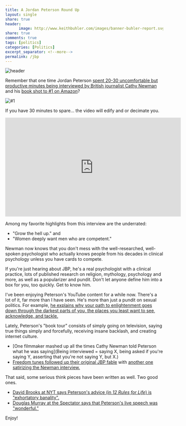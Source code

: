 ```yaml
---
title: A Jordan Peterson Round Up
layout: single
share: true
header:
      image: http://www.keithbuhler.com/images/banner-buhler-report.svg
share: true
comments: true
tags: [politics]
categories: [Politics]
excerpt_separator: <!--more-->
permalink: /jbp
---
```


![header](https://spectator.imgix.net/content/uploads/2018/01/jordanpeterson.jpg?auto=compress,enhance,format&crop=faces,entropy,edges&fit=crop&w=820&h=550)


Remember that one time Jordan Peterson [spent 20-30 uncomfortable but productive minutes being interviewed by British journalist Cathy Newman](https://www.youtube.com/watch?time_continue=61&v=aMcjxSThD54) and his [book shot to #1 on Amazon](http://amzn.to/2DSKqSQ)?

![#1](https://scontent-lax3-2.xx.fbcdn.net/v/t1.0-9/27459069_10155781835805239_110903461721192595_n.jpg?oh=e972b2ddd02e4ada05c67a660b290f30&oe=5B226F60)

If you have 30 minutes to spare... the video will edify and or decimate you.

<iframe width="560" height="315" src="https://www.youtube.com/embed/aMcjxSThD54" frameborder="0" allow="autoplay; encrypted-media" allowfullscreen></iframe>

Among my favorite highlights from this interview are the underrated: 

- "Grow the hell up." and
- "Women deeply want men who are competent." 

Newman now knows that you don't mess with the well-researched, well-spoken psychologist who actually knows people from his decades in clinical psychology unless you have cards to compete.

If you're just hearing about JBP, he's a real psychologist with a clinical practice, lots of published research on religion, mythology, psychology and more, as well as a popularizer and pundit. Don't let anyone define him into a box for you, too quickly. Get to know him.

I've been enjoying Peterson's YouTube content for a while now. There's a lot of it, far more than I have seen. He's more than just a pundit on sexual politics. For example, [he explains why your path to enlightenment goes down through the darkest parts of you, the places you least want to see, acknowledge, and tackle.](https://www.youtube.com/watch?v=fesSvXKxYd0&feature=youtu.be) 

Lately, Peterson's "book tour" consists of simply going on television, saying true things simply and forcefully, receiving insane backlash, and creating internet culture. 

- [One filmmaker mashed up all the times Cathy Newman told Peterson what he was saying](Being interviewed = saying X, being asked if you're saying Y, asserting that you're not saying Y, but X.)
- [Freedom tunes followed up their original JBP fable](https://www.youtube.com/watch?v=rUdxCj7IKCY) with [another one satirizing the Newman interview.](https://www.youtube.com/watch?v=bU8IJE7Vthk)


That said, some serious think pieces have been written as well. Two good ones.

- [David Brooks at NYT says Peterson's advice (in *12 Rules for Life*) is "exhortatory banality".](https://www.nytimes.com/2018/01/25/opinion/jordan-peterson-moment.html)
- [Douglas Murray at the Spectator says that Peterson's live speech was "wonderful."](https://www.spectator.co.uk/2018/01/the-curious-star-appeal-of-jordan-peterson/)

Enjoy!
